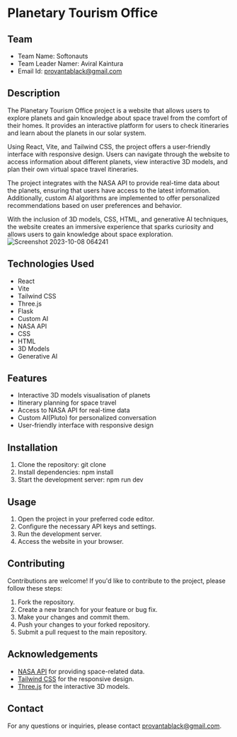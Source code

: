 # Planetary Tourism Office
## Team

- Team Name: Softonauts
- Team Leader Namer: Aviral Kaintura
- Email Id: provantablack@gmail.com


## Description

The Planetary Tourism Office project is a website that allows users to explore planets and gain knowledge about space travel from the comfort of their homes. It provides an interactive platform for users to check itineraries and learn about the planets in our solar system.

Using React, Vite, and Tailwind CSS, the project offers a user-friendly interface with responsive design. Users can navigate through the website to access information about different planets, view interactive 3D models, and plan their own virtual space travel itineraries.

The project integrates with the NASA API to provide real-time data about the planets, ensuring that users have access to the latest information. Additionally, custom AI algorithms are implemented to offer personalized recommendations based on user preferences and behavior.

With the inclusion of 3D models, CSS, HTML, and generative AI techniques, the website creates an immersive experience that sparks curiosity and allows users to gain knowledge about space exploration.
![Screenshot 2023-10-08 064241](https://github.com/NASA-Space-App/Vite-React/assets/115219800/bd0a82e5-10b9-4450-94fc-3079c28af6e1)


## Technologies Used

- React
- Vite
- Tailwind CSS
- Three.js
- Flask
- Custom AI
- NASA API
- CSS
- HTML
- 3D Models
- Generative AI

## Features

- Interactive 3D models visualisation of planets
- Itinerary planning for space travel
- Access to NASA API for real-time data
- Custom AI(Pluto) for personalized conversation
- User-friendly interface with responsive design

## Installation

1. Clone the repository: git clone <repository-url>
2. Install dependencies: npm install
3. Start the development server: npm run dev

## Usage

1. Open the project in your preferred code editor.
2. Configure the necessary API keys and settings.
3. Run the development server.
4. Access the website in your browser.

## Contributing

Contributions are welcome! If you'd like to contribute to the project, please follow these steps:

1. Fork the repository.
2. Create a new branch for your feature or bug fix.
3. Make your changes and commit them.
4. Push your changes to your forked repository.
5. Submit a pull request to the main repository.

## Acknowledgements

- [NASA API](https://api.nasa.gov/) for providing space-related data.
- [Tailwind CSS](https://tailwindcss.com/) for the responsive design.
- [Three.js](https://threejs.org/) for the interactive 3D models.

## Contact

For any questions or inquiries, please contact [provantablack@gmail.com](mailto:provantablack@gmail.com).

